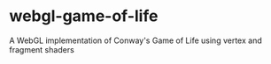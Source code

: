 # webgl-game-of-life
A WebGL implementation of Conway's Game of Life using vertex and fragment shaders
